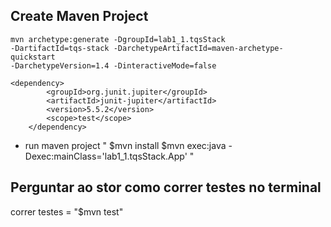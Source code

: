 ## Create Maven Project
```
mvn archetype:generate -DgroupId=lab1_1.tqsStack 
-DartifactId=tqs-stack -DarchetypeArtifactId=maven-archetype-quickstart 
-DarchetypeVersion=1.4 -DinteractiveMode=false
```

```
<dependency>
        <groupId>org.junit.jupiter</groupId>
        <artifactId>junit-jupiter</artifactId>
        <version>5.5.2</version>
        <scope>test</scope>
    </dependency>
```
* run maven project " $mvn install $mvn exec:java -Dexec:mainClass='lab1_1.tqsStack.App' "
## Perguntar ao stor como correr testes no terminal
correr testes = "$mvn test"